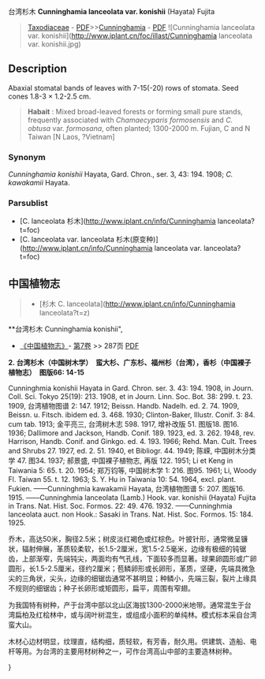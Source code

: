 台湾杉木 **Cunninghamia lanceolata var. konishii** (Hayata) Fujita

> [Taxodiaceae](http://www.iplant.cn/info/Taxodiaceae?t=foc) - [PDF](http://www.iplant.cn/foc/pdf/Taxodiaceae.pdf)>>[Cunninghamia](http://www.iplant.cn/info/Cunninghamia?t=foc) - [PDF](http://www.iplant.cn/foc/pdf/Cunninghamia.pdf)
![Cunninghamia lanceolata var. konishii](http://www.iplant.cn/foc/illast/Cunninghamia lanceolata var. konishii.jpg)

## Description

Abaxial stomatal bands of leaves with 7-15(-20) rows of stomata. Seed cones 1.8-3 ×  1.2-2.5 cm.

> **Habait** : 
> Mixed broad-leaved forests or forming small pure stands, frequently associated with *Chamaecyparis formosensis* and *C. obtusa* var. *formosana*, often planted; 1300-2000 m. Fujian, C and N Taiwan [N Laos, ?Vietnam]

### Synonym
*Cunninghamia konishii* Hayata, Gard. Chron., ser. 3, 43: 194. 1908; *C. kawakamii* Hayata.

### Parsublist

* [C.  lanceolata  杉木](http://www.iplant.cn/info/Cunninghamia lanceolata?t=foc)
* [C.  lanceolata var. lanceolata  杉木(原变种)](http://www.iplant.cn/info/Cunninghamia lanceolata var. lanceolata?t=foc)

## 中国植物志

> * [杉木  C.  lanceolata](http://www.iplant.cn/info/Cunninghamia lanceolata?t=z)

**台湾杉木 Cunninghamia konishii",

* [《中国植物志》](http://www.iplant.cn/frps)- [第7卷](http://www.iplant.cn/frps/vol/7) >> 287页 [PDF](http://www.iplant.cn/frps/pdf/7/287.pdf)

**2. 台湾杉木（中国树木学）　蛮大杉、广东杉、福州杉（台湾），香杉（中国裸子植物志）　图版66: 14-15**

Cunninghmia konishii Hayata in Gard. Chron. ser. 3. 43: 194. 1908, in Journ. Coll. Sci. Tokyo 25(19): 213. 1908, et in Journ. Linn. Soc. Bot. 38: 299. t. 23. 1909, 台湾植物图谱 2: 147. 1912; Beissn. Handb. Nadelh. ed. 2. 74. 1909, Beissn. u. Fitsch. ibidem ed. 3. 468. 1930; Clinton-Baker, Illustr. Conif. 3: 84. cum tab. 1913; 金平亮三, 台湾树木志 598. 1917, 增补改版 51. 图版18. 图16. 1936; Dallimore and Jackson, Handb. Conif. 189. 1923, ed. 3. 262. 1948, rev. Harrison, Handb. Conif. and Ginkgo. ed. 4. 193. 1966; Rehd. Man. Cult. Trees and Shrubs 27. 1927, ed. 2. 51. 1940, et Bibliogr. 44. 1949; 陈嵘, 中国树木分类学 47. 图34. 1937; 郝景盛, 中国裸子植物志, 再版 122. 1951; Li et Keng in Taiwania 5: 65. t. 20. 1954; 郑万钧等, 中国树木学 1: 216. 图95. 1961; Li, Woody Fl. Taiwan 55. t. 12. 1963; S. Y. Hu in Taiwania 10: 54. 1964, excl. plant. Fukien. ——Cunninghmia kawakamii Hayata, 台湾植物图谱 5: 207. 图版16. 1915. ——Cunninghmia lanceolata (Lamb.) Hook. var. konishii (Hayata) Fujita in Trans. Nat. Hist. Soc. Formos. 22: 49. 476. 1932. ——Cunninghmia lanceolata auct. non Hook.: Sasaki in Trans. Nat. Hist. Soc. Formos. 15: 184. 1925.

乔木，高达50米，胸径2.5米；树皮淡红褐色或红棕色。叶披针形，通常微呈镰状，辐射伸展，革质较柔软，长1.5-2厘米，宽1.5-2.5毫米，边缘有极细的钝锯齿，上部渐窄，先端钝尖，两面均有气孔线，下面较多而显著。球果卵圆形或广卵圆形，长1.5-2.5厘米，径约2厘米；苞鳞卵形或长卵形，革质，坚硬，先端具微急尖的三角状，尖头，边缘的细锯齿通常不甚明显；种鳞小，先端三裂，裂片上缘具不规则的细锯齿；种子长卵形或矩圆形，扁平，周围有窄翅。

为我国特有树种，产于台湾中部以北山区海拔1300-2000米地带。通常混生于台湾扁柏及红桧林中，或与阔叶树混生，或组成小面积的单纯林。模式标本采自台湾蛮大山。

木材心边材明显，纹理直，结构细，质轻软，有芳香，耐久用。供建筑、造船、电杆等用。为台湾的主要用材树种之一，可作台湾高山中部的主要造林树种。

}